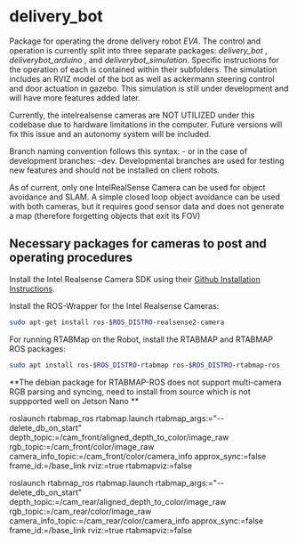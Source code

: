 # delivery_bot
Package for operating the drone delivery robot _EVA_. The control and operation is currently split into three separate packages: *delivery_bot* , *deliverybot_arduino* , and *deliverybot_simulation*. Specific instructions for the operation of each is contained within their subfolders. 
The simulation includes an RVIZ model of the bot as well as ackermann steering control and door actuation in gazebo. This simulation is still under development and will have more features added later. 

Currently, the intelrealsense cameras are NOT UTILIZED under this codebase due to hardware limitations in the computer. Future versions will fix this issue and an autonomy system will be included. 

Branch naming convention follows this syntax: <ROBOT-VERSION>-<DATE-OF-PUSH> or in the case of development branches: <ROBOT-VERSION>-dev. Developmental branches are used for testing new features and should not be installed on client robots. 



As of current, only one IntelRealSense Camera can be used for object avoidance and SLAM. A simple closed loop object avoidance can be used with both cameras, but it requires good sensor data and does not generate a map (therefore forgetting objects that exit its FOV)
## Necessary packages for cameras to post and operating procedures
Install the Intel Realsense Camera SDK using their [Github Installation Instructions](https://github.com/IntelRealSense/librealsense/blob/master/doc/installation_jetson.md).

Install the ROS-Wrapper for the Intel Realsense Cameras:
```bash
sudo apt-get install ros-$ROS_DISTRO-realsense2-camera
```

For running RTABMap on the Robot, install the RTABMAP and RTABMAP ROS packages:
```bash
sudo apt install ros-$ROS_DISTRO-rtabmap ros-$ROS_DISTRO-rtabmap-ros
```
**The debian package for RTABMAP-ROS does not support multi-camera RGB parsing and syncing, need to install from source which is not suppported well on Jetson Nano **





roslaunch rtabmap_ros rtabmap.launch rtabmap_args:="--delete_db_on_start" depth_topic:=/cam_front/aligned_depth_to_color/image_raw rgb_topic:=/cam_front/color/image_raw camera_info_topic:=/cam_front/color/camera_info approx_sync:=false frame_id:=/base_link rviz:=true rtabmapviz:=false


roslaunch rtabmap_ros rtabmap.launch rtabmap_args:="--delete_db_on_start" depth_topic:=/cam_rear/aligned_depth_to_color/image_raw rgb_topic:=/cam_rear/color/image_raw camera_info_topic:=/cam_rear/color/camera_info approx_sync:=false frame_id:=/base_link rviz:=true rtabmapviz:=false

